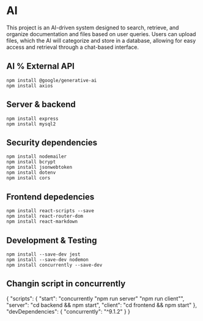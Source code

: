 # AI

This project is an AI-driven system designed to search, retrieve, and organize documentation and files based on user queries. Users can upload files, which the AI will categorize and store in a database, allowing for easy access and retrieval through a chat-based interface.

## AI % External API

    npm install @google/generative-ai
    npm install axios

## Server & backend

    npm install express
    npm install mysql2

## Security dependencies

    npm install nodemailer
    npm install bcrypt
    npm install jsonwebtoken
    npm install dotenv
    npm install cors

## Frontend depedencies

    npm install react-scripts --save
    npm install react-router-dom
    npm install react-markdown

## Development & Testing

    npm install --save-dev jest
    npm install --save-dev nodemon
    npm install concurrently --save-dev

## Changin script in concurrently

{
"scripts": {
"start": "concurrently \"npm run server\" \"npm run client\"",
"server": "cd backend && npm start",
"client": "cd frontend && npm start"
},
"devDependencies": {
"concurrently": "^9.1.2"
}
}
